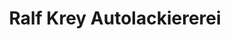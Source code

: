 ---
title: "Ralf Krey Autolackiererei"
url: /bremen/ralf-krey-autolackiererei/
shop: Autowerkstatt
---